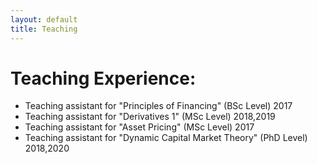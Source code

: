 ```yaml
---
layout: default
title: Teaching
---
```


# Teaching Experience:
<ul>
  <li> Teaching assistant for "Principles of Financing" (BSc Level) 2017</li>
  <li> Teaching assistant for "Derivatives 1" (MSc Level) 2018,2019</li>
  <li> Teaching assistant for "Asset Pricing" (MSc Level) 2017</li>
  <li> Teaching assistant for "Dynamic Capital Market Theory" (PhD Level) 2018,2020</li>
</ul>

